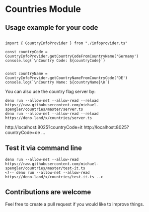 # Countries Module

## Usage example for your code

```

import { CountryInfoProvider } from "./infoprovider.ts"

const countryCode = CountryInfoProvider.getCountryCodeFromCountryName('Germany')
console.log(`\nCountry Code: ${countryCode}`)


const countryName = CountryInfoProvider.getCountryNameFromCountryCode('DE')
console.log(`\nCountry Name: ${countryName}\n`)

```

You can also use the country flag server by:
```
deno run --allow-net --allow-read --reload https://raw.githubusercontent.com/michael-spengler/countries/master/server.ts
deno run --allow-net --allow-read --reload https://deno.land/x/countries/server.ts
```

http://localhost:8025?countryCode=it
http://localhost:8025?countryCode=de
...


## Test it via command line
```
deno run --allow-net --allow-read https://raw.githubusercontent.com/michael-spengler/countries/master/test-it.ts
<!-- deno run --allow-net --allow-read https://deno.land/x/countries/test-it.ts -->

```

## Contributions are welcome
Feel free to create a pull request if you would like to improve things.